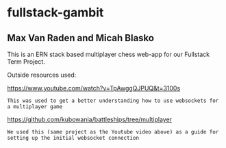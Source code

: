 # fullstack-gambit
## Max Van Raden and Micah Blasko
This is an ERN stack based multiplayer chess web-app for our Fullstack Term Project.

Outside resources used:
    
   https://www.youtube.com/watch?v=TpAwggQJPUQ&t=3100s
    
    This was used to get a better understanding how to use websockets for a multiplayer game
   
   https://github.com/kubowania/battleships/tree/multiplayer
    
    We used this (same project as the Youtube video above) as a guide for setting up the initial websocket connection
